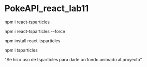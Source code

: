 # PokeAPI_react_lab11
npm i react-tsparticles

npm i react-tsparticles --force

npm install react-tsparticles

npm i tsparticles

"Se hizo uso de tsparticles para darle un fondo animado al proyecto"
